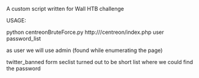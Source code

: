 A custom script written for Wall HTB challenge

USAGE:

python centreonBruteForce.py http://<ip>/centreon/index.php user password_list


as user we will use admin (found while enumerating the page)

twitter_banned form seclist turned out to be short list where we could find the password